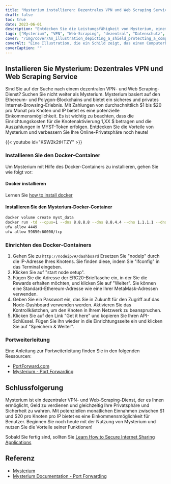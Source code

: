 ```yaml
---
title: "Mysterium installieren: Dezentrales VPN und Web Scraping Service"
draft: false
toc: true
date: 2023-06-01
description: "Entdecken Sie die Leistungsfähigkeit von Mysterium, einem dezentralen VPN- und Web-Scraping-Dienst, der auf der Blockchain-Technologie aufbaut und sicheres Surfen und Einkommensmöglichkeiten bietet."
tags: ["Mysterium", "VPN", "Web-Scraping", "dezentral", "Datenschutz", "Sicherheit", "Blockchain", "Ethereum", "Polygon", "Surfen im Internet", "Verdienstmöglichkeit", "Docker", "Einrichtung", "Port-Weiterleitung", "dezentrales VPN", "Web-Scraping-Dienst", "sicheres Surfen", "Ergebnis", "Blockchain-Technologie", "Online-Datenschutz", "Docker-Container", "Knotenaufbau", "IP-Adresse", "ERC20-Geldbörse", "MetaMask-Adresse", "API-Schlüssel", "Anweisungen zur Portweiterleitung", "PortForward.de", "Mysterium-Dokumentation"]
cover: "/img/cover/An_illustration_depicting_a_shield_protecting_a_computer.png"
coverAlt: "Eine Illustration, die ein Schild zeigt, das einen Computerbildschirm schützt, als Symbol für mehr Datenschutz und Sicherheit im Internet."
coverCaption: ""
---
```


## Installieren Sie Mysterium: Dezentrales VPN und Web Scraping Service

Sind Sie auf der Suche nach einem dezentralen VPN- und Web Scraping-Dienst? Suchen Sie nicht weiter als Mysterium. Mysterium basiert auf den Ethereum- und Polygon-Blockchains und bietet ein sicheres und privates Internet-Browsing-Erlebnis. Mit Zahlungen von durchschnittlich $1 bis $20 pro Monat pro Knoten und IP bietet es eine potenzielle Einkommensmöglichkeit. Es ist wichtig zu beachten, dass die Einrichtungskosten für die Knotenaktivierung 1,XX $ betragen und die Auszahlungen in MYST-Token erfolgen. Entdecken Sie die Vorteile von Mysterium und verbessern Sie Ihre Online-Privatsphäre noch heute!

{{< youtube id="KSW2k2tHTZY" >}}

### Installieren Sie den Docker-Container
Um Mysterium mit Hilfe des Docker-Containers zu installieren, gehen Sie wie folgt vor:

#### Docker installieren

Lernen Sie [how to install docker](https://simeononsecurity.ch/other/creating-profitable-low-powered-crypto-miners/#installing-docker)

#### Installieren Sie den Mysterium-Docker-Container

```bash
docker volume create myst_data
docker run -td --cpus=1 --dns 8.8.8.8 --dns 8.8.4.4 --dns 1.1.1.1 --dns 1.0.0.1 --dns 9.9.9.9 --hostname myst --cap-add NET_ADMIN --network=host -p 4449:4449 -p 59850-60000:59850-60000 --name myst --device=/dev/net/tun  -v myst_data:/var/lib/mysterium-node mysteriumnetwork/myst:latest --udp.ports=59850:60000 service --agreed-terms-and-conditions
ufw allow 4449
ufw allow 59850:60000/tcp
```
### Einrichten des Docker-Containers

1. Gehen Sie zu `http://nodeip/#/dashboard` Ersetzen Sie "nodeip" durch die IP-Adresse Ihres Knotens. Sie finden diese, indem Sie "ifconfig" in das Terminal eingeben.
2. Klicken Sie auf "start node setup".
3. Fügen Sie die Adresse der ERC20-Brieftasche ein, in der Sie die Rewards erhalten möchten, und klicken Sie auf "Weiter". Sie können eine Standard-Ethereum-Adresse wie eine Ihrer MetaMask-Adressen verwenden.
4. Geben Sie ein Passwort ein, das Sie in Zukunft für den Zugriff auf das Node-Dashboard verwenden werden. Aktivieren Sie das Kontrollkästchen, um den Knoten in Ihrem Netzwerk zu beanspruchen.
5. Klicken Sie auf den Link "Get it here" und kopieren Sie Ihren API-Schlüssel. Fügen Sie ihn wieder in die Einrichtungsseite ein und klicken Sie auf "Speichern & Weiter".

### Portweiterleitung

Eine Anleitung zur Portweiterleitung finden Sie in den folgenden Ressourcen:

- [PortForward.com](https://portforward.com/)
- [Mysterium - Port Forwarding](https://docs.mysterium.network/troubleshooting/port-forwarding)

## Schlussfolgerung

Mysterium ist ein dezentraler VPN- und Web-Scraping-Dienst, der es Ihnen ermöglicht, Geld zu verdienen und gleichzeitig Ihre Privatsphäre und Sicherheit zu wahren. Mit potenziellen monatlichen Einnahmen zwischen $1 und $20 pro Knoten pro IP bietet es eine Einkommensmöglichkeit für Benutzer. Beginnen Sie noch heute mit der Nutzung von Mysterium und nutzen Sie die Vorteile seiner Funktionen!

Sobald Sie fertig sind, sollten Sie [Learn How to Secure Internet Sharing Applications](https://simeononsecurity.ch/other/how-to-secure-internet-sharing-applications/)

## Referenz

- [Mysterium](https://www.mysterium.network/)
- [Mysterium Documentation - Port Forwarding](https://docs.mysterium.network/troubleshooting/port-forwarding)
